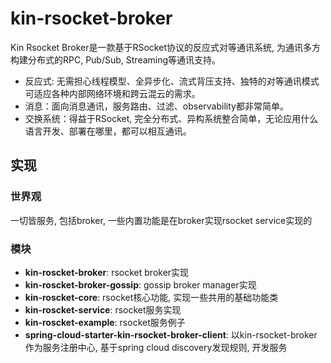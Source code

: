 # **kin-rsocket-broker**

Kin Rsocket Broker是一款基于RSocket协议的反应式对等通讯系统, 为通讯多方构建分布式的RPC, Pub/Sub, Streaming等通讯支持。

* 反应式: 无需担心线程模型、全异步化、流式背压支持、独特的对等通讯模式可适应各种内部网络环境和跨云混云的需求。
* 消息：面向消息通讯，服务路由、过滤、observability都非常简单。
* 交换系统：得益于RSocket, 完全分布式、异构系统整合简单，无论应用什么语言开发、部署在哪里，都可以相互通讯。

## **实现**

### **世界观**

一切皆服务, 包括broker, 一些内置功能是在broker实现rsocket service实现的

### **模块**

* **kin-roscket-broker**: rsocket broker实现
* **kin-roscket-broker-gossip**: gossip broker manager实现
* **kin-roscket-core**: rsocket核心功能, 实现一些共用的基础功能类
* **kin-roscket-service**: rsocket服务实现
* **kin-roscket-example**: rsocket服务例子
* **spring-cloud-starter-kin-rsocket-broker-client**: 以kin-rsocket-broker作为服务注册中心, 基于spring cloud discovery发现规则, 开发服务